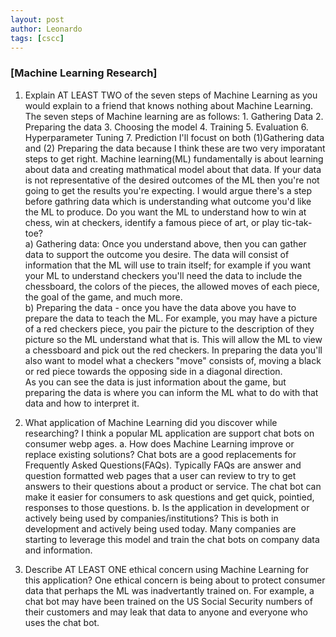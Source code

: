 ```yaml
---
layout: post
author: Leonardo
tags: [cscc]
---
```


### [Machine Learning Research]

1. Explain AT LEAST TWO of the seven steps of Machine Learning as you would explain to a friend that knows nothing about Machine Learning.
    The seven steps of Machine learning are as follows:
        1. Gathering Data 
        2. Preparing the data
        3. Choosing the model
        4. Training
        5. Evaluation
        6. Hyperparameter Tuning
        7. Prediction
    I'll focust on both (1)Gathering data and (2) Preparing the data because I think these are two very imporatant steps to get right.  Machine learning(ML) fundamentally is about learning about data and creating mathmatical model about that data.  If your data is not representative of the desired outcomes of the ML then you're not going to get the results you're expecting.  I would argue there's a step before gathring data which is understanding what outcome you'd like the ML to produce.  Do you want the ML to understand how to win at chess, win at checkers, identify a famous piece of art, or play tic-tak-toe?  
        a) Gathering data: Once you understand above, then you can gather data to support the outcome you desire. The data will consist of information that the ML will use to train itself; for example if you want your ML to understand checkers you'll need the data to include the chessboard, the colors of the pieces, the allowed moves of each piece, the goal of the game, and much more.  
        b) Preparing the data - once you have the data above you have to prepare the data to teach the ML.  For example, you may have a picture of a red checkers piece, you pair the picture to the description of they picture so the ML understand what that is. This will allow the ML to view a chessboard and pick out the red checkers. In preparing the data you'll also want to model what a checkers "move" consists of, moving a black or red piece towards the opposing side in a diagonal direction.  
    As you can see the data is just information about the game, but preparing the data is where you can inform the ML what to do with that data and how to interpret it. 

2. What application of Machine Learning did you discover while researching? I think a popular ML application are support chat bots on consumer webp ages. 
    a. How does Machine Learning improve or replace existing solutions? Chat bots are a good replacements for Frequently Asked Questions(FAQs).  Typically FAQs are answer and question formatted web pages that a user can review to try to get answers to their questions about a product or service.  The chat bot can make it easier for consumers to ask questions and get quick, pointied, responses to those questions. 
    b. Is the application in development or actively being used by companies/institutions?  This is both in development and actively being used today.  Many companies are starting to leverage this model and train the chat bots on company data and information.
3. Describe AT LEAST ONE ethical concern using Machine Learning for this application? One ethical concern is being about to protect consumer data that perhaps the ML was inadvertantly trained on. For example, a chat bot may have been trained on the US Social Security numbers of their customers and may leak that data to anyone and everyone who uses the chat bot. 
